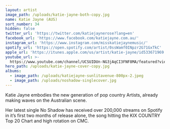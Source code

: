 ```yaml
---
layout: artist
image_path: /uploads/katie-jayne-both-copy.jpg
name: Katie Jayne (AUS)
sort_number: 34
hidden: false
twitter_url: 'https://twitter.com/katiejaynerose?lang=en'
facebook_url: 'https://www.facebook.com/katiejayne.com.au/'
instagram_url: 'https://www.instagram.com/misskatiejaynemusic/'
spotify_url: 'https://open.spotify.com/artist/0ssWamf0INpzr2G71GxTkC'
apple_url: 'https://itunes.apple.com/us/artist/katie-jayne/id533671969'
youtube_url: >-
  https://www.youtube.com/channel/UCSUIDUn-NG3jAqCI3FNF8MA/featured?view_as=subscriber
hero_path: /uploads/katie-jayne-cover-copy.jpg
albums:
  - image_path: /uploads/katiejayne-sunlitavenue-800px-2.jpeg
  - image_path: /uploads/noshadow-singlecover.jpg
---
```


Katie Jayne embodies the new generation of pop country Artists, already making waves on the Australian scene.

Her latest single No Shadow has received over 200,000 streams on Spotify in it’s first two months of release alone, the song hitting the KIX COUNTRY Top 20 Chart and high rotation on CMC.